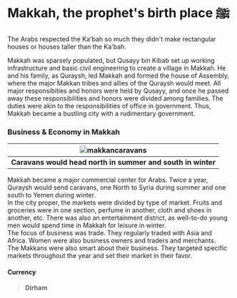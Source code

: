 # Makkah, the prophet's birth place ﷺ

The Arabs respected the Ka'bah so much they didn't make rectangular houses or houses taller than the Ka'bah.

Makkah was sparsely populated, but Qusayy bin Kibab set up working infrastructure and basic civil engineering to create a village in Makkah. He and his family, as Quraysh, led Makkah and formed the house of Assembly, where the major Makkan tribes and allies of the Quraysh would meet. All major responsibities and honors were held by Qusayy, and once he passed away these responsibilities and honors were divided among families. The duties were akin to the responsibilities of office in government. Thus, Makkah became a bustling city with a rudimentary government.

### Business & Economy in Makkah


| ![makkancaravans](https://user-images.githubusercontent.com/90349598/135179610-33bcb384-2eb4-4f9d-81b4-373e0c79705b.PNG) |
|:--:|
| **Caravans would head north in summer and south in winter** |

Makkah became a major commercial center for Arabs. Twice a year, Quraysh would send caravans, one North to Syria during summer and one south to Yemen during winter.  
In the city proper, the markets were divided by type of market. Fruits and groceries were in one section, perfume in another, cloth and shoes in another, etc. There was also an entertainment district, as well-to-do young men would spend time in Makkah for leisure in winter.  
The focus of business was trade. They regularly traded with Asia and Africa. Women were also business owners and traders and merchants.  
The Makkans were also smart about their business. They targeted specific markets throughout the year and set their market in their favor.

#### Currency

> **Dirham** 
